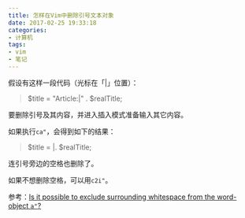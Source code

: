 ```yaml
---
title: 怎样在Vim中删除引号文本对象
date: 2017-02-25 19:33:18
categories:
- 计算机
tags:
- vim
- 笔记
---
```


假设有这样一段代码（光标在「|」位置）：

> $title = "Article:|" . $realTitle;

要删除引号及其内容，并进入插入模式准备输入其它内容。

如果执行`ca"`，会得到如下的结果：

> $title = |. $realTitle;

连引号旁边的空格也删除了。

如果不想删除空格，可以用`c2i"`。

参考：[Is it possible to exclude surrounding whitespace from the word-object `a"`?](https://www.reddit.com/r/vim/comments/5v4gm5/is_it_possible_to_exclude_surrounding_whitespace/)
